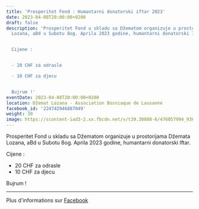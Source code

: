 ```yaml
---
title: 'Prosperitet Fond : Humantarni donatorski iftar 2023'
date: 2023-04-08T20:00:00+0200
draft: false
description: 'Prosperitet Fond u skladu sa Džematom organizuje u prostorijama Džemata
  Lozana, aBd u Subotu 8og. Aprila 2023 godine, humantarni donatorski Iftar.


  Cijene :


  - 20 CHF za odrasle

  - 10 CHF za djecu


  Bujrum !'
eventDate: 2023-04-08T20:00:00+0200
location: Džemat Lozana - Association Bosniaque de Lausanne
facebook_id: '224742946887049'
weight: 30
image: https://scontent-iad3-2.xx.fbcdn.net/v/t39.30808-6/476057994_936635281930405_1135964331823661885_n.jpg?_nc_cat=106&ccb=1-7&_nc_sid=9e60e4&_nc_ohc=KphtsVst6LgQ7kNvwFkijCo&_nc_oc=Adl2enVkEFtjl_NIn1yLRiATYCgPF9-oOq3wfrSbWpiavz9lXMdCa8RwAYTPBTBBXBk&_nc_zt=23&_nc_ht=scontent-iad3-2.xx&edm=ABTKTjYEAAAA&_nc_gid=y6BKEH7PRdSw8LJVpqO8fg&oh=00_AfQRWXMOiMmtIVeiPnx76lPfWv0mW0OZpqg9Na6rrsVpFA&oe=6873B4FD
---
```


Prosperitet Fond u skladu sa Džematom organizuje u prostorijama Džemata Lozana, aBd u Subotu 8og. Aprila 2023 godine, humantarni donatorski Iftar.

Cijene :

- 20 CHF za odrasle
- 10 CHF za djecu

Bujrum !

---

Plus d'informations sur [Facebook](https://facebook.com/events/224742946887049)